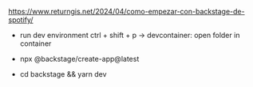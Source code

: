 https://www.returngis.net/2024/04/como-empezar-con-backstage-de-spotify/

- run dev environment ctrl + shift + p -> devcontainer: open folder in container

- npx @backstage/create-app@latest

- cd backstage && yarn dev

